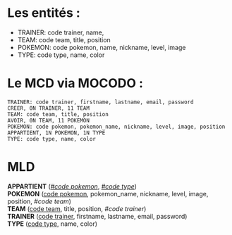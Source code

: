 
# Les entités : 

- TRAINER: code trainer, name,
- TEAM: code team, title, position
- POKEMON: code pokemon, name, nickname, level, image
- TYPE: code type, name, color

# Le MCD via MOCODO :

``````
TRAINER: code trainer, firstname, lastname, email, password
CREER, 0N TRAINER, 11 TEAM
TEAM: code team, title, position
AVOIR, 0N TEAM, 11 POKEMON
POKEMON: code pokemon, pokemon_name, nickname, level, image, position
APPARTIENT, 1N POKEMON, 1N TYPE
TYPE: code type, name, color
``````

# MLD 

**APPARTIENT** (<ins>_#code pokemon_</ins>, <ins>_#code type_</ins>)<br>
**POKEMON** (<ins>code pokemon</ins>, pokemon_name, nickname, level, image, position, _#code team_)<br>
**TEAM** (<ins>code team</ins>, title, position, _#code trainer_)<br>
**TRAINER** (<ins>code trainer</ins>, firstname, lastname, email, password)<br>
**TYPE** (<ins>code type</ins>, name, color)

